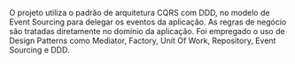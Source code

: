 ﻿O projeto utiliza o padrão de arquitetura CQRS com DDD, no modelo de Event Sourcing para delegar os eventos da aplicação. 
As regras de negócio são tratadas diretamente no domínio da aplicação.
Foi empregado o uso de Design Patterns como Mediator, Factory, Unit Of Work, Repository, Event Sourcing e DDD.